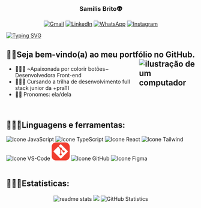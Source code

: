 <h3 align="center"> Samilis Brito👽 </h3>

<p align="center">
<a href="mailto:samilisbritto@gmail.com" title="Gmail">
<img src="https://img.shields.io/badge/-Gmail-172F45?style=flat-square&labelColor=172F45&logo=gmail&logoColor=white&link=mailto:samilisbritto@gmail.com" alt="Gmail"/></a>

<a href="https://www.linkedin.com/in/samilis-brito/" title="LinkedIn">
<img src="https://img.shields.io/badge/-Linkedin-2D7AC1?style=flat-square&logo=Linkedin&logoColor=white&link=https://www.linkedin.com/in/samilis-brito/" alt="LinkedIn"/></a>

<a href="https://api.whatsapp.com/send?phone=5591993559449" title="WhatsApp">
<img src="https://img.shields.io/badge/-WhatsApp-172F45?style=flat-square&labelColor=172F45&logo=whatsapp&logoColor=white&link=https://api.whatsapp.com/send?https://api.whatsapp.com/send?phone=5591993559449" alt="WhatsApp"/></a>

<a href="https://www.instagram.com/samilis_brito/" title="Instagram">
<img src="https://img.shields.io/badge/-Instagram-172F45?style=flat-square&labelColor=172F45&logo=instagram&logoColor=white&link=https://www.instagram.com/samilis_brito/" alt="Instagram"/></a>
</p>

[![Typing SVG](https://readme-typing-svg.herokuapp.com/?font=Fantasia&color=5479A5&pause=2000&center=true&vCenter=true&width=1000&lines=Olá,+como+já+deve+ter+percebido,+meu+nome+é+Samilis+Brito;tenho+24+anos;sou+uma+pessoa+visual+...;por+isso+me+aventuro+pelo+mundo+front-end👩🏽‍🎨;👽🤩+)](https://git.io/typing-svg)

## 👋😄Seja bem-vindo(a) ao meu portfólio no GitHub. <img src="https://cdn.discordapp.com/attachments/1233929809940185139/1233939712683806720/Frame_6__1_-removebg-preview.png?ex=662eeb68&is=662d99e8&hm=56a6fdf243c2db38b3666a3a57cc6bbb47ba2f61b00258f08a88884671035253&" alt="ilustração de um computador" min-width="150px" max-width="150px" width="150px" align="right">

- 👩🏽‍🎨 ~Apaixonada por colorir botões~ Desenvolvedora Front-end
- 👩🏽‍🎓 Cursando a trilha de desenvolvimento full stack junior da +praTI
- 👩🏽 Pronomes: ela/dela

<br/>

## 👩🏽‍💻Linguagens e ferramentas:
<div display: "flex">
  <img height="48px" width="48px" alt="Icone JavaScript" src="https://skillicons.dev/icons?i=js"/>
  <img height="48px" width="48px" alt="Icone TypeScript" src="https://skillicons.dev/icons?i=ts"/>
  <img height="48px" width="48px" alt="Icone React" src="https://skillicons.dev/icons?i=react"/>
  <img height="48px" width="48px" alt="Icone Tailwind" src="https://skillicons.dev/icons?i=tailwind"/>
  <img height="48px" width="48px" alt="Icone VS-Code" src="https://skillicons.dev/icons?i=vscode"/>
  <img height="48px" width="48px" alt="Icone Git" src="https://raw.githubusercontent.com/tandpfun/skill-icons/main/icons/Git.svg"/>
  <img height="48px" width="48px" alt="Icone GitHub" src="https://skillicons.dev/icons?i=github"/>
  <img height="48px" width="48px" alt="Icone Figma" src="https://skillicons.dev/icons?i=figma"/>
</div>

<br/>

## 👩🏽‍🏫Estatísticas:
<div align="center">
  <img width=46% src="https://github-readme-stats.vercel.app/api?username=SamilisBrito&count_private=true&show_icons=true&theme=prussian&rank_icon=github&border_radius=10&locale=pt-br" alt="readme stats" />
  <img width="41%" src="https://github-readme-stats.vercel.app/api/top-langs/?username=SamilisBrito&layout=compact&langs_count=7&theme=prussian&locale=pt-br"/>
  <img width="45%" alt="GitHub Statistics" src="http://github-readme-streak-stats.herokuapp.com/?user=SamilisBrito&amp;theme=prussian&locale=pt-br"/>
</div>
